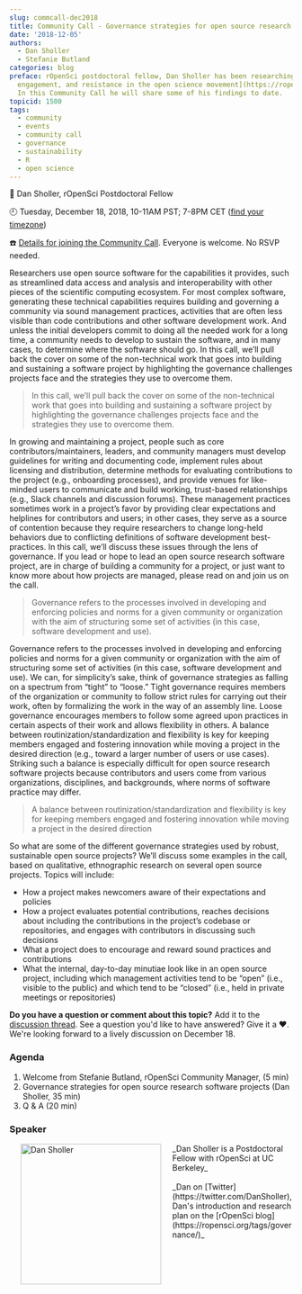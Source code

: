 ```yaml
---
slug: commcall-dec2018
title: Community Call - Governance strategies for open source research software projects
date: '2018-12-05'
authors:
  - Dan Sholler
  - Stefanie Butland
categories: blog
preface: rOpenSci postdoctoral fellow, Dan Sholler has been researching [governance,
  engagement, and resistance in the open science movement](https://ropensci.org/blog/2017/10/06/sholler-plan/).
  In this Community Call he will share some of his findings to date.
topicid: 1500
tags:
  - community
  - events
  - community call
  - governance
  - sustainability
  - R
  - open science
---
```

🎤 Dan Sholler, rOpenSci Postdoctoral Fellow

🕘 Tuesday, December 18, 2018, 10-11AM PST; 7-8PM CET ([find your timezone](https://www.timeanddate.com/worldclock/fixedtime.html?iso=20181218T10&p1=791&ah=1&msg=governance-strategies-for-open-source-research-software-projects))

☎️ [Details for joining the Community Call](https://ropensci.org/commcalls). Everyone is welcome. No RSVP needed.

Researchers use open source software for the capabilities it provides, such as streamlined data access and analysis and interoperability with other pieces of the scientific computing ecosystem. For most complex software, generating these technical capabilities requires building and governing a community via sound management practices, activities that are often less visible than code contributions and other software development work. And unless the initial developers commit to doing all the needed work for a long time, a community needs to develop to sustain the software, and in many cases, to determine where the software should go. In this call, we’ll pull back the cover on some of the non-technical work that goes into building and sustaining a software project by highlighting the governance challenges projects face and the strategies they use to overcome them.

> In this call, we’ll pull back the cover on some of the non-technical work that goes into building and sustaining a software project by highlighting the governance challenges projects face and the strategies they use to overcome them.

In growing and maintaining a project, people such as core contributors/maintainers, leaders, and community managers must develop guidelines for writing and documenting code, implement rules about licensing and distribution, determine methods for evaluating contributions to the project (e.g., onboarding processes), and provide venues for like-minded users to communicate and build working, trust-based relationships (e.g., Slack channels and discussion forums). These management practices sometimes work in a project’s favor by providing clear expectations and helplines for contributors and users; in other cases, they serve as a source of contention because they require researchers to change long-held behaviors due to conflicting definitions of software development best-practices. In this call, we’ll discuss these issues through the lens of governance. If you lead or hope to lead an open source research software project, are in charge of building a community for a project, or just want to know more about how projects are managed, please read on and join us on the call.

> Governance refers to the processes involved in developing and enforcing policies and norms for a given community or organization with the aim of structuring some set of activities (in this case, software development and use).

Governance refers to the processes involved in developing and enforcing policies and norms for a given community or organization with the aim of structuring some set of activities (in this case, software development and use). We can, for simplicity’s sake, think of governance strategies as falling on a spectrum from “tight” to “loose.” Tight governance requires members of the organization or community to follow strict rules for carrying out their work, often by formalizing the work in the way of an assembly line. Loose governance encourages members to follow some agreed upon practices in certain aspects of their work and allows flexibility in others. A balance between routinization/standardization and flexibility is key for keeping members engaged and fostering innovation while moving a project in the desired direction (e.g., toward a larger number of users or use cases). Striking such a balance is especially difficult for open source research software projects because contributors and users come from various organizations, disciplines, and backgrounds, where norms of software practice may differ.

> A balance between routinization/standardization and flexibility is key for keeping members engaged and fostering innovation while moving a project in the desired direction

So what are some of the different governance strategies used by robust, sustainable open source projects? We’ll discuss some examples in the call, based on qualitative, ethnographic research on several open source projects. Topics will include:

- How a project makes newcomers aware of their expectations and policies
- How a project evaluates potential contributions, reaches decisions about including the contributions in the project’s codebase or repositories, and engages with contributors in discussing such decisions
- What a project does to encourage and reward sound practices and contributions
- What the internal, day-to-day minutiae look like in an open source project, including which management activities tend to be “open” (i.e., visible to the public) and which tend to be “closed” (i.e., held in private meetings or repositories)

**Do you have a question or comment about this topic?** Add it to the [discussion thread](https://discuss.ropensci.org/t/what-would-you-like-to-know-about-governance-strategies-for-open-source-research-software-projects/1500). See a question you'd like to have answered? Give it a ❤️. We're looking forward to a lively discussion on December 18.

### Agenda

1. Welcome from Stefanie Butland, rOpenSci Community Manager, (5 min)
1. Governance strategies for open source research software projects (Dan Sholler, 35 min)
1. Q & A (20 min)

### Speaker

<img src="/img/blog-images/2018-12-05-commcall-dec2018/dan-sholler.jpg" alt="Dan Sholler" style="margin: 0px 20px; width: 250px;" align="left">
_Dan Sholler is a Postdoctoral Fellow with rOpenSci at UC Berkeley_<br/><br/>
_Dan on [Twitter](https://twitter.com/DanSholler), Dan's introduction and research plan on the [rOpenSci blog](https://ropensci.org/tags/governance/)_
